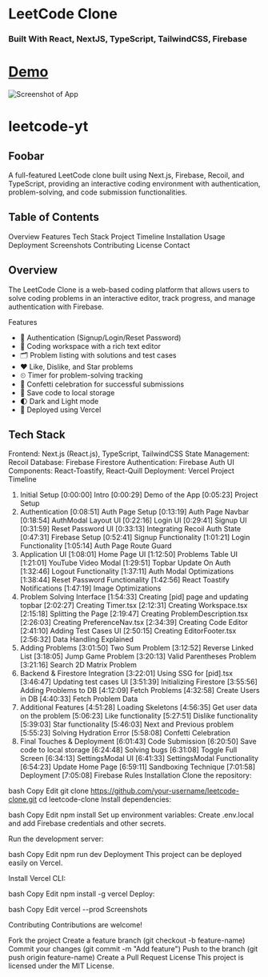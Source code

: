 # LeetCode Clone 

### Built With React, NextJS, TypeScript, TailwindCSS, Firebase

# [Demo](https://youtu.be/igqiduZR-Gg)

![Screenshot of App](https://i.ibb.co/b3XDkdN/Full-Stack-1.png)
# leetcode-yt

##  Foobar

A full-featured LeetCode clone built using Next.js, Firebase, Recoil, and TypeScript, providing an interactive coding environment with authentication, problem-solving, and code submission functionalities.

##  Table of Contents
Overview
Features
Tech Stack
Project Timeline
Installation
Usage
Deployment
Screenshots
Contributing
License
Contact


##  Overview
The LeetCode Clone is a web-based coding platform that allows users to solve coding problems in an interactive editor, track progress, and manage authentication with Firebase.

Features
* 🔐 Authentication (Signup/Login/Reset Password)
* 🧩 Coding workspace with a rich text editor
* 🗂 Problem listing with solutions and test cases
* ❤️ Like, Dislike, and Star problems
* ⏲ Timer for problem-solving tracking
* 🎉 Confetti celebration for successful submissions
* 💾 Save code to local storage
* 🌓 Dark and Light mode
* 🚀 Deployed using Vercel
  
## Tech Stack
Frontend: Next.js (React.js), TypeScript, TailwindCSS
State Management: Recoil
Database: Firebase Firestore
Authentication: Firebase Auth
UI Components: React-Toastify, React-Quill
Deployment: Vercel
Project Timeline
1. Initial Setup
[0:00:00] Intro
[0:00:29] Demo of the App
[0:05:23] Project Setup
2. Authentication
[0:08:51] Auth Page Setup
[0:13:19] Auth Page Navbar
[0:18:54] AuthModal Layout UI
[0:22:16] Login UI
[0:29:41] Signup UI
[0:31:59] Reset Password UI
[0:33:13] Integrating Recoil Auth State
[0:47:31] Firebase Setup
[0:52:41] Signup Functionality
[1:01:21] Login Functionality
[1:05:14] Auth Page Route Guard
3. Application UI
[1:08:01] Home Page UI
[1:12:50] Problems Table UI
[1:21:01] YouTube Video Modal
[1:29:51] Topbar Update On Auth
[1:32:46] Logout Functionality
[1:37:11] Auth Modal Optimizations
[1:38:44] Reset Password Functionality
[1:42:56] React Toastify Notifications
[1:47:19] Image Optimizations
4. Problem Solving Interface
[1:54:33] Creating [pid] page and updating topbar
[2:02:27] Creating Timer.tsx
[2:12:31] Creating Workspace.tsx
[2:15:18] Splitting the Page
[2:19:47] Creating ProblemDescription.tsx
[2:26:03] Creating PreferenceNav.tsx
[2:34:39] Creating Code Editor
[2:41:10] Adding Test Cases UI
[2:50:15] Creating EditorFooter.tsx
[2:56:32] Data Handling Explained
5. Adding Problems
[3:01:50] Two Sum Problem
[3:12:52] Reverse Linked List
[3:18:05] Jump Game Problem
[3:20:13] Valid Parentheses Problem
[3:21:16] Search 2D Matrix Problem
6. Backend & Firestore Integration
[3:22:01] Using SSG for [pid].tsx
[3:46:47] Updating test cases UI
[3:51:39] Initializing Firestore
[3:55:56] Adding Problems to DB
[4:12:09] Fetch Problems
[4:32:58] Create Users in DB
[4:40:33] Fetch Problem Data
7. Additional Features
[4:51:28] Loading Skeletons
[4:56:35] Get user data on the problem
[5:06:23] Like functionality
[5:27:51] Dislike functionality
[5:39:03] Star functionality
[5:46:03] Next and Previous problem
[5:55:23] Solving Hydration Error
[5:58:08] Confetti Celebration
8. Final Touches & Deployment
[6:01:43] Code Submission
[6:20:50] Save code to local storage
[6:24:48] Solving bugs
[6:31:08] Toggle Full Screen
[6:34:13] SettingsModal UI
[6:41:33] SettingsModal Functionality
[6:54:23] Update Home Page
[6:59:11] Sandboxing Technique
[7:01:58] Deployment
[7:05:08] Firebase Rules
Installation
Clone the repository:

bash
Copy
Edit
git clone https://github.com/your-username/leetcode-clone.git
cd leetcode-clone
Install dependencies:

bash
Copy
Edit
npm install
Set up environment variables:
Create .env.local and add Firebase credentials and other secrets.

Run the development server:

bash
Copy
Edit
npm run dev
Deployment
This project can be deployed easily on Vercel.

Install Vercel CLI:

bash
Copy
Edit
npm install -g vercel
Deploy:

bash
Copy
Edit
vercel --prod
Screenshots

Contributing
Contributions are welcome!

Fork the project
Create a feature branch (git checkout -b feature-name)
Commit your changes (git commit -m "Add feature")
Push to the branch (git push origin feature-name)
Create a Pull Request
License
This project is licensed under the MIT License.


